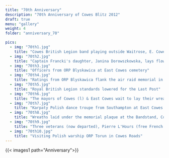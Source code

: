```yaml
---
title: "70th Anniversary"
description: "70th Anniversary of Cowes Blitz 2012"
draft: true
menu: "gallery"
weight: 4
folder: "anniversary_70"

pics:
  - img: "70th1.jpg"
    title: "Cowes British Legion band playing outside Waitrose, E. Cowes"
  - img: "70th2.jpg"
    title: "Captain Francki's daughter, Janina Dorowszkowska, lays flowers at the memorial"
  - img: "70th3.jpg"
    title: "Officers from ORP Blyskawica at East Cowes cemetery"
  - img: "70th4.jpg"
    title: "Ratings from ORP Blyskawica flank the air raid memorial in East Cowes cemetery"
  - img: "70th5.jpg"
    title: "Royal British Legion standards lowered for the Last Post"
  - img: "70th6.jpg"
    title: "The mayors of Cowes (l) & East Cowes wait to lay their wreaths"
  - img: "70th7.jpg"
    title: "Karpaty Polish dance troupe from Southampton at East Cowes town hall"
  - img: "70th8.jpg"
    title: "Wreaths laid under the memorial plaque at the Bandstand, Cowes Parade"
  - img: "70th9.jpg"
    title: "Three veterans (now departed), Pierre L'Hours (free French Navy) 3rd left...Billy Kulik (Polish army) 5th left...Harry Jach (Polish Navy/Blyskawica) 2nd right"
  - img: "70th10.jpg"
    title: "Visiting Polish warship ORP Torun in Cowes Roads"
---
```


 {{< images1 path="Anniversary">}}
